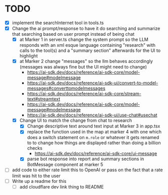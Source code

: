 # TODO

- [x] implement the searchInternet tool in tools.ts
- [x] Change the ai prompt/response to have it do searching and summarize that searching based on user prompt instead of being chat
    - [x] at Marker 1 in server.ts change the system prompt so the LLM responds with an xml esque language containing "research" with calls to the tool(s) and a "summary section" afterwards for the UI to highlight
    - [x] at Marker 2 change "messages" so the llm behaves accordingly (messages was always fine but the UI might need to change)
        - https://ai-sdk.dev/docs/reference/ai-sdk-core/model-message#modelmessage
        - https://ai-sdk.dev/docs/reference/ai-sdk-ui/convert-to-model-messages#converttomodelmessages
        - https://ai-sdk.dev/docs/reference/ai-sdk-core/stream-text#streamtext
        - https://ai-sdk.dev/docs/reference/ai-sdk-core/model-message#modelmessage
        - https://ai-sdk.dev/docs/reference/ai-sdk-ui/use-chat#usechat
    - [x] Change UI to match the change from chat to research
        - [x] Change descriptive text around text input at Marker 3 in app.tsx
        - [x] replace the function used in the map at marker 4 with one which does a switch statement on `m.role` or whatever it gets renamed to to change how things are displayed rather than doing a billion checks
            - https://ai-sdk.dev/docs/reference/ai-sdk-core/ui-message
        - [x] parse bot response into report and summary sections in BotMessage component at marker 5
- [ ] add code to either rate limit this to OpenAI or pass on the fact that a rate limit was hit to the user
- [ ] Write up a readme for this
    - [ ] add cloudflare dev link thing to README
